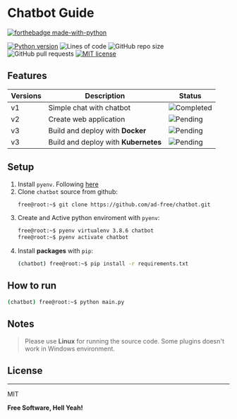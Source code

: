 # Chatbot Guide
[![forthebadge made-with-python](http://ForTheBadge.com/images/badges/made-with-python.svg)](https://www.python.org/)

[![Python version](https://img.shields.io/badge/python-3.8.6-blue.svg)](https://www.python.org/downloads/release/python-386/)
![Lines of code](https://img.shields.io/tokei/lines/github/ad-free/chatbot) ![GitHub repo size](https://img.shields.io/github/repo-size/ad-free/chatbot) ![GitHub pull requests](https://img.shields.io/github/issues-pr/ad-free/chatbot) [![MIT license](https://img.shields.io/badge/License-MIT-blue.svg)](https://lbesson.mit-license.org/)

## Features

|Versions | Description| Status |
|---------|------------|--------|
| v1      | Simple chat with chatbot | ![Completed](https://img.shields.io/badge/-Done-brightgreen) |
| v2      | Create web application   | ![Pending](https://img.shields.io/badge/-Pending-red) |
| v3      | Build and deploy with **Docker** | ![Pending](https://img.shields.io/badge/-Pending-red) |
| v3      | Build and deploy with **Kubernetes** | ![Pending](https://img.shields.io/badge/-Pending-red) |

## Setup

1. Install `pyenv`. Following [here](https://github.com/pyenv/pyenv-installer)
2. Clone `chatbot` source from github:
    ```bash
    free@root:~$ git clone https://github.com/ad-free/chatbot.git
    ```
3. Create and Active python enviroment with `pyenv`:
    ```bash
    free@root:~$ pyenv virtualenv 3.8.6 chatbot
    free@root:~$ pyenv activate chatbot
    ```
4. Install **packages** with `pip`:
    ```bash
    (chatbot) free@root:~$ pip install -r requirements.txt
    ```

## How to run

```bash
(chatbot) free@root:~$ python main.py
```

## Notes

> Please use **Linux** for running the source code. Some plugins doesn't work in Windows environment.

## License
----

MIT

**Free Software, Hell Yeah!**

